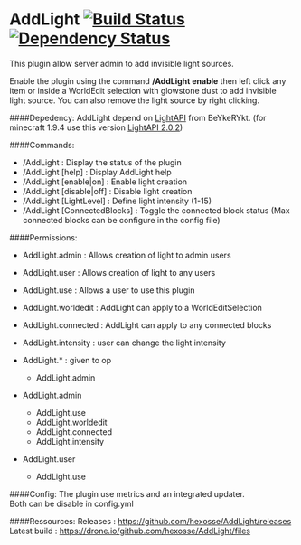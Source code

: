 # AddLight [![Build Status](https://drone.io/github.com/hexosse/AddLight/status.png)](https://drone.io/github.com/hexosse/AddLight/latest) [![Dependency Status](https://www.versioneye.com/user/projects/56b1f30f1c89e1003039a282/badge.svg?style=flat)](https://www.versioneye.com/user/projects/56b1f30f1c89e1003039a282)
This plugin allow server admin to add invisible light sources.

Enable the plugin using the command **/AddLight enable** then left click any item or inside a WorldEdit selection with glowstone dust to add invisible light source.
You can also remove the light source by right clicking.

####Depedency:
AddLight depend on [LightAPI](https://www.spigotmc.org/resources/lightapi.4510/) from BeYkeRYkt.
(for minecraft 1.9.4 use this version [LightAPI 2.0.2](https://github.com/HexoCraft/LightAPI/releases/download/2.0.2/LightAPI-2.0.2.jar))

####Commands:
* /AddLight : Display the status of the plugin
* /AddLight [help] : Display AddLight help
* /AddLight [enable|on] : Enable light creation
* /AddLight [disable|off] : Disable light creation
* /AddLight [LightLevel] <intensity> : Define light intensity (1-15)
* /AddLight [ConnectedBlocks] : Toggle the connected block status (Max connected blocks can be configure in the config file)

####Permissions:
* AddLight.admin : Allows creation of light to admin users
* AddLight.user : Allows creation of light to any users
* AddLight.use : Allows a user to use this plugin
* AddLight.worldedit : AddLight can apply to a WorldEditSelection
* AddLight.connected : AddLight can apply to any connected blocks
* AddLight.intensity : user can change the light intensity

* AddLight.* : given to op
  * AddLight.admin

* AddLight.admin
  * AddLight.use
  * AddLight.worldedit
  * AddLight.connected
  * AddLight.intensity

* AddLight.user
  * AddLight.use

####Config:
The plugin use metrics and an integrated updater.<br>Both can be disable in config.yml

####Ressources:
Releases : https://github.com/hexosse/AddLight/releases<br>
Latest build :  https://drone.io/github.com/hexosse/AddLight/files
